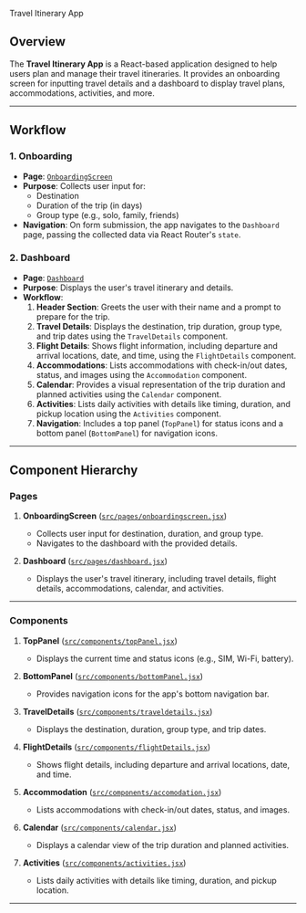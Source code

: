  Travel Itinerary App

## Overview
The **Travel Itinerary App** is a React-based application designed to help users plan and manage their travel itineraries. It provides an onboarding screen for inputting travel details and a dashboard to display travel plans, accommodations, activities, and more.

---

## Workflow

### 1. Onboarding
- **Page**: [`OnboardingScreen`](src/pages/onboardingscreen.jsx)
- **Purpose**: Collects user input for:
  - Destination
  - Duration of the trip (in days)
  - Group type (e.g., solo, family, friends)
- **Navigation**: On form submission, the app navigates to the `Dashboard` page, passing the collected data via React Router's `state`.

### 2. Dashboard
- **Page**: [`Dashboard`](src/pages/dashboard.jsx)
- **Purpose**: Displays the user's travel itinerary and details.
- **Workflow**:
  1. **Header Section**: Greets the user with their name and a prompt to prepare for the trip.
  2. **Travel Details**: Displays the destination, trip duration, group type, and trip dates using the `TravelDetails` component.
  3. **Flight Details**: Shows flight information, including departure and arrival locations, date, and time, using the `FlightDetails` component.
  4. **Accommodations**: Lists accommodations with check-in/out dates, status, and images using the `Accommodation` component.
  5. **Calendar**: Provides a visual representation of the trip duration and planned activities using the `Calendar` component.
  6. **Activities**: Lists daily activities with details like timing, duration, and pickup location using the `Activities` component.
  7. **Navigation**: Includes a top panel (`TopPanel`) for status icons and a bottom panel (`BottomPanel`) for navigation icons.

---

## Component Hierarchy

### Pages
1. **OnboardingScreen** ([`src/pages/onboardingscreen.jsx`](src/pages/onboardingscreen.jsx))
   - Collects user input for destination, duration, and group type.
   - Navigates to the dashboard with the provided details.

2. **Dashboard** ([`src/pages/dashboard.jsx`](src/pages/dashboard.jsx))
   - Displays the user's travel itinerary, including travel details, flight details, accommodations, calendar, and activities.

---

### Components
1. **TopPanel** ([`src/components/topPanel.jsx`](src/components/topPanel.jsx))
   - Displays the current time and status icons (e.g., SIM, Wi-Fi, battery).

2. **BottomPanel** ([`src/components/bottomPanel.jsx`](src/components/bottomPanel.jsx))
   - Provides navigation icons for the app's bottom navigation bar.

3. **TravelDetails** ([`src/components/traveldetails.jsx`](src/components/traveldetails.jsx))
   - Displays the destination, duration, group type, and trip dates.

4. **FlightDetails** ([`src/components/flightDetails.jsx`](src/components/flightDetails.jsx))
   - Shows flight details, including departure and arrival locations, date, and time.

5. **Accommodation** ([`src/components/accomodation.jsx`](src/components/accomodation.jsx))
   - Lists accommodations with check-in/out dates, status, and images.

6. **Calendar** ([`src/components/calendar.jsx`](src/components/calendar.jsx))
   - Displays a calendar view of the trip duration and planned activities.

7. **Activities** ([`src/components/activities.jsx`](src/components/activities.jsx))
   - Lists daily activities with details like timing, duration, and pickup location.

---
